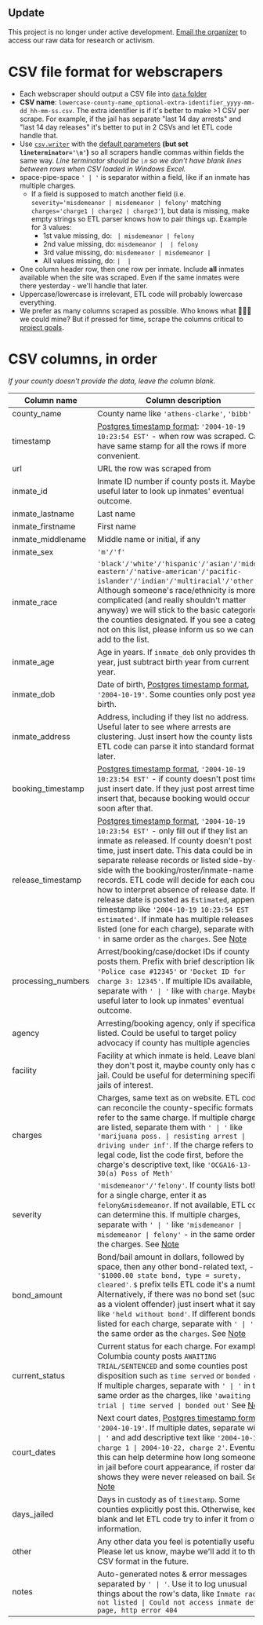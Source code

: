 ## Update
This project is no longer under active development. [Email the organizer](mailto:lahoffm@gmail.com?Subject=Access%20ACLU%20bail%20reform%20data) to access our raw data for research or activism.

# CSV file format for webscrapers

* Each webscraper should output a CSV file into [```data``` folder](https://github.com/lahoffm/aclu-bail-reform/tree/master/data)
* **CSV name**: ```lowercase-county-name_optional-extra-identifier_yyyy-mm-dd_hh-mm-ss.csv```. The extra identifier is if it's better to make >1 CSV per scrape. For example, if the jail has separate "last 14 day arrests" and "last 14 day releases" it's better to put in 2 CSVs and let ETL code handle that.
* Use [```csv.writer```](https://docs.python.org/3/library/csv.html#csv.writer) with the [default parameters](https://docs.python.org/3/library/csv.html#csv-fmt-params) **(but set `lineterminator='\n'`)** so all scrapers handle commas within fields the same way. *Line terminator should be `\n` so we don't have blank lines between rows when CSV loaded in Windows Excel.*
* <a name="separator_behavior">space-pipe-space</a> ```' | '``` is separator within a field, like if an inmate has multiple charges.
	* If a field is supposed to match another field (i.e. ```severity='misdemeanor | misdemeanor | felony'``` matching ```charges='charge1 | charge2 | charge3'```), but data is missing, make empty strings so ETL parser knows how to pair things up. Example for 3 values:
		* 1st value missing, do: ``` | misdemeanor | felony```
		* 2nd value missing, do: ```misdemeanor |  | felony```
		* 3rd value missing, do: ```misdemeanor | misdemeanor | ```
		* All values missing, do: ``` |  | ```
* One column header row, then one row per inmate. Include **all** inmates available when the site was scraped. Even if the same inmates were there yesterday - we'll handle that later.
* Uppercase/lowercase is irrelevant, ETL code will probably lowercase everything.
* We prefer as many columns scraped as possible. Who knows what :gem::gem::gem: we could mine? But if pressed for time, scrape the columns critical to [project goals](https://github.com/lahoffm/aclu-bail-reform/raw/master/docs/ACLU-Bail-Reform-One-pager.pdf).

# CSV columns, in order
*If your county doesn't provide the data, leave the column blank.*  

Column name | Column description
------------ | -------------
county_name | County name like ```'athens-clarke'```, ```'bibb'```
timestamp | [Postgres timestamp format](https://www.postgresql.org/docs/9.1/static/datatype-datetime.html): ```'2004-10-19 10:23:54 EST'``` - when row was scraped. Can have same stamp for all the rows if more convenient.
url | URL the row was scraped from
inmate_id | Inmate ID number if county posts it. Maybe useful later to look up inmates' eventual outcome.
inmate_lastname | Last name
inmate_firstname | First name
inmate_middlename | Middle name or initial, if any
inmate_sex	| ```'m'/'f'```
inmate_race	| ```'black'/'white'/'hispanic'/'asian'/'middle-eastern'/'native-american'/'pacific-islander'/'indian'/'multiracial'/'other'```. Although someone's race/ethnicity is more complicated (and really shouldn't matter anyway) we will stick to the basic categories the counties designated. If you see a category not on this list, please inform us so we can add to the list.
inmate_age | Age in years. If ```inmate_dob``` only provides the year, just subtract birth year from current year.
inmate_dob	| Date of birth, [Postgres timestamp format](https://www.postgresql.org/docs/9.1/static/datatype-datetime.html), ```'2004-10-19'```. Some counties only post year of birth.
inmate_address | Address, including if they list no address. Useful later to see where arrests are clustering. Just insert how the county lists it, ETL code can parse it into standard format later.
booking_timestamp | [Postgres timestamp format](https://www.postgresql.org/docs/9.1/static/datatype-datetime.html), ```'2004-10-19 10:23:54 EST'``` - if county doesn't post time, just insert date. If they just post arrest time, insert that, because booking would occur soon after that.
release_timestamp | [Postgres timestamp format](https://www.postgresql.org/docs/9.1/static/datatype-datetime.html), ```'2004-10-19 10:23:54 EST'``` - only fill out if they list an inmate as released. If county doesn't post time, just insert date. This data could be in separate release records or listed side-by-side with the booking/roster/inmate-name records. ETL code will decide for each county how to interpret absence of release date. If release date is posted as ```Estimated```, append to timestamp like ```'2004-10-19 10:23:54 EST estimated'```. If inmate has multiple releases listed (one for each charge), separate with `' \| '` in same order as the ```charges```.  See [Note](#separator_behavior)
processing_numbers | Arrest/booking/case/docket IDs if county posts them. Prefix with brief description like ```'Police case #12345'``` or ```'Docket ID for charge 3: 12345'```. If multiple IDs available, separate with `' \| '` like with ```charge```. Maybe useful later to look up inmates' eventual outcome.
agency | Arresting/booking agency, only if specifically listed. Could be useful to target policy advocacy if county has multiple agencies
facility | Facility at which inmate is held. Leave blank if they don't post it, maybe county only has one jail. Could be useful for determining specific jails of interest.
charges	| Charges, same text as on website. ETL code can reconcile the county-specific formats that refer to the same charge. If multiple charges are listed, separate them with `' \| '` like ```'marijuana poss. \| resisting arrest \| driving under inf'```. If the charge refers to a legal code, list the code first, before the charge's descriptive text, like ```'OCGA16-13-30(a) Poss of Meth'```
severity | ```'misdemeanor'/'felony'```. If county lists both for a single charge, enter it as `felony&misdemeanor`. If not available, ETL code can determine this. If multiple charges, separate with `' \| '` like ```'misdemeanor \| misdemeanor \| felony'``` - in the same order as the charges. See [Note](#separator_behavior)
bond_amount | Bond/bail amount in dollars, followed by space, then any other bond-related text, - like ```'$1000.00 state bond, type = surety, cleared'```. ```$``` prefix tells ETL code it's a number. Alternatively, if there was no bond set (such as a violent offender) just insert what it says like ```'held without bond'```. If different bonds listed for each charge, separate with `' \| '` in the same order as the ```charges```. See [Note](#separator_behavior)
current_status | Current status for each charge. For example, Columbia county posts ```AWAITING TRIAL/SENTENCED``` and some counties post disposition such as ```time served``` or `bonded out`. If multiple charges, separate with `' \| '` in the same order as the charges, like ```'awaiting trial \| time served \| bonded out'``` See [Note](#separator_behavior)
court_dates | Next court dates, [Postgres timestamp format](https://www.postgresql.org/docs/9.1/static/datatype-datetime.html), ```'2004-10-19'```. If multiple dates, separate with `' \| '` and add descriptive text like ```'2004-10-19, charge 1 \| 2004-10-22, charge 2'```. Eventually this can help determine how long someone sat in jail before court appearance, if roster data shows they were never released on bail. See [Note](#separator_behavior)
days_jailed | Days in custody as of ```timestamp```. Some counties explicitly post this. Otherwise, keep blank and let ETL code try to infer it from other information.
other | Any other data you feel is potentially useful. Please let us know, maybe we'll add it to the CSV format in the future.
notes | Auto-generated notes & error messages separated by `' \| '`. Use it to log unusual things about the row's data, like ```Inmate race not listed \| Could not access inmate detail page, http error 404```
